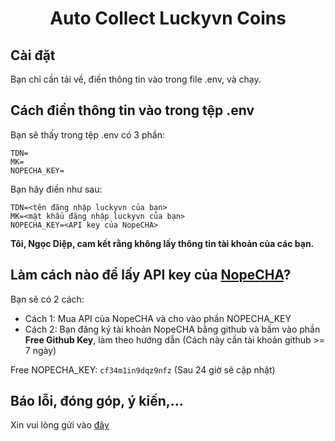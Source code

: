 <h1 align="center">Auto Collect Luckyvn Coins</h1>

## Cài đặt
Bạn chỉ cần tải về, điền thông tin vào trong file .env, và chạy.

## Cách điền thông tin vào trong tệp .env
Bạn sẽ thấy trong tệp .env có 3 phần:
```env
TDN=
MK=
NOPECHA_KEY=
```
Bạn hãy điền như sau:
```env
TDN=<tên đăng nhập luckyvn của bạn>
MK=<mật khẩu đăng nhập luckyvn của bạn>
NOPECHA_KEY=<API key của NopeCHA>
```
**Tôi, Ngọc Diệp, cam kết rằng không lấy thông tin tài khoản của các bạn.**
## Làm cách nào để lấy API key của [NopeCHA](https://nopecha.com)?
Bạn sẽ có 2 cách:
- Cách 1: Mua API của NopeCHA và cho vào phần NOPECHA_KEY
- Cách 2: Bạn đăng ký tài khoản NopeCHA bằng github và bấm vào phần **Free Github Key**, làm theo hướng dẫn (Cách này cần tài khoản github >= 7 ngày)

Free NOPECHA_KEY: ``cf34m1in9dqz9nfz`` (Sau 24 giờ sẽ cập nhật)
## Báo lỗi, đóng góp, ý kiến,...
Xin vui lòng gửi vào [đây](https://github.com/ngocdiep2006/AutoCollectLuckyvnCoins/issues)
